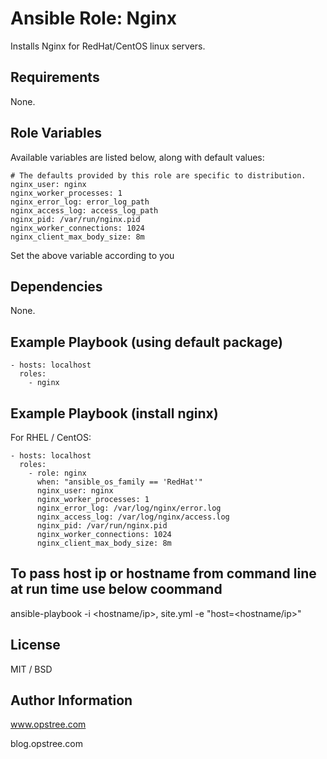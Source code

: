 # Ansible Role: Nginx

Installs Nginx for RedHat/CentOS linux servers.

## Requirements

None.

## Role Variables

Available variables are listed below, along with default values:

    # The defaults provided by this role are specific to distribution.
    nginx_user: nginx
    nginx_worker_processes: 1
    nginx_error_log: error_log_path
    nginx_access_log: access_log_path
    nginx_pid: /var/run/nginx.pid
    nginx_worker_connections: 1024
    nginx_client_max_body_size: 8m


Set the above variable according to you


## Dependencies

None.

## Example Playbook (using default package)

    - hosts: localhost 
      roles:
        - nginx

## Example Playbook (install nginx)

For RHEL / CentOS:

    - hosts: localhost
      roles:
        - role: nginx
          when: "ansible_os_family == 'RedHat'"
          nginx_user: nginx
          nginx_worker_processes: 1
          nginx_error_log: /var/log/nginx/error.log
          nginx_access_log: /var/log/nginx/access.log
          nginx_pid: /var/run/nginx.pid
          nginx_worker_connections: 1024
          nginx_client_max_body_size: 8m

## To pass host ip or hostname from command line at run time use below coommand

ansible-playbook -i <hostname/ip>, site.yml -e "host=<hostname/ip>"

## License

MIT / BSD

## Author Information

www.opstree.com

blog.opstree.com
